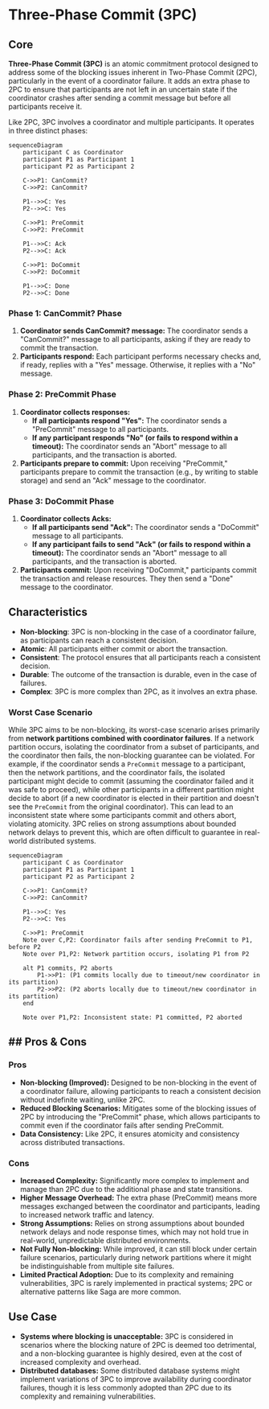 # Three-Phase Commit (3PC)

## Core

**Three-Phase Commit (3PC)** is an atomic commitment protocol designed to address some of the blocking issues inherent in Two-Phase Commit (2PC), particularly in the event of a coordinator failure. It adds an extra phase to 2PC to ensure that participants are not left in an uncertain state if the coordinator crashes after sending a commit message but before all participants receive it.

Like 2PC, 3PC involves a coordinator and multiple participants. It operates in three distinct phases:

```mermaid
sequenceDiagram
    participant C as Coordinator
    participant P1 as Participant 1
    participant P2 as Participant 2

    C->>P1: CanCommit?
    C->>P2: CanCommit?

    P1-->>C: Yes
    P2-->>C: Yes

    C->>P1: PreCommit
    C->>P2: PreCommit

    P1-->>C: Ack
    P2-->>C: Ack

    C->>P1: DoCommit
    C->>P2: DoCommit

    P1-->>C: Done
    P2-->>C: Done
```

### Phase 1: CanCommit? Phase

1.  **Coordinator sends CanCommit? message:** The coordinator sends a "CanCommit?" message to all participants, asking if they are ready to commit the transaction.
2.  **Participants respond:** Each participant performs necessary checks and, if ready, replies with a "Yes" message. Otherwise, it replies with a "No" message.

### Phase 2: PreCommit Phase

1.  **Coordinator collects responses:**
    *   **If all participants respond "Yes":** The coordinator sends a "PreCommit" message to all participants.
    *   **If any participant responds "No" (or fails to respond within a timeout):** The coordinator sends an "Abort" message to all participants, and the transaction is aborted.
2.  **Participants prepare to commit:** Upon receiving "PreCommit," participants prepare to commit the transaction (e.g., by writing to stable storage) and send an "Ack" message to the coordinator.

### Phase 3: DoCommit Phase

1.  **Coordinator collects Acks:**
    *   **If all participants send "Ack":** The coordinator sends a "DoCommit" message to all participants.
    *   **If any participant fails to send "Ack" (or fails to respond within a timeout):** The coordinator sends an "Abort" message to all participants, and the transaction is aborted.
2.  **Participants commit:** Upon receiving "DoCommit," participants commit the transaction and release resources. They then send a "Done" message to the coordinator.

## Characteristics

- **Non-blocking**: 3PC is non-blocking in the case of a coordinator failure, as participants can reach a consistent decision.
- **Atomic**: All participants either commit or abort the transaction.
- **Consistent**: The protocol ensures that all participants reach a consistent decision.
- **Durable**: The outcome of the transaction is durable, even in the case of failures.
- **Complex**: 3PC is more complex than 2PC, as it involves an extra phase.

### Worst Case Scenario

While 3PC aims to be non-blocking, its worst-case scenario arises primarily from **network partitions combined with coordinator failures**. If a network partition occurs, isolating the coordinator from a subset of participants, and the coordinator then fails, the non-blocking guarantee can be violated. For example, if the coordinator sends a `PreCommit` message to a participant, then the network partitions, and the coordinator fails, the isolated participant might decide to commit (assuming the coordinator failed and it was safe to proceed), while other participants in a different partition might decide to abort (if a new coordinator is elected in their partition and doesn't see the `PreCommit` from the original coordinator). This can lead to an inconsistent state where some participants commit and others abort, violating atomicity. 3PC relies on strong assumptions about bounded network delays to prevent this, which are often difficult to guarantee in real-world distributed systems.

```mermaid
sequenceDiagram
    participant C as Coordinator
    participant P1 as Participant 1
    participant P2 as Participant 2

    C->>P1: CanCommit?
    C->>P2: CanCommit?

    P1-->>C: Yes
    P2-->>C: Yes

    C->>P1: PreCommit
    Note over C,P2: Coordinator fails after sending PreCommit to P1, before P2
    Note over P1,P2: Network partition occurs, isolating P1 from P2

    alt P1 commits, P2 aborts
        P1->>P1: (P1 commits locally due to timeout/new coordinator in its partition)
        P2->>P2: (P2 aborts locally due to timeout/new coordinator in its partition)
    end

    Note over P1,P2: Inconsistent state: P1 committed, P2 aborted
```

## ## Pros & Cons

### Pros
-   **Non-blocking (Improved):** Designed to be non-blocking in the event of a coordinator failure, allowing participants to reach a consistent decision without indefinite waiting, unlike 2PC.
-   **Reduced Blocking Scenarios:** Mitigates some of the blocking issues of 2PC by introducing the "PreCommit" phase, which allows participants to commit even if the coordinator fails after sending PreCommit.
-   **Data Consistency:** Like 2PC, it ensures atomicity and consistency across distributed transactions.

### Cons
-   **Increased Complexity:** Significantly more complex to implement and manage than 2PC due to the additional phase and state transitions.
-   **Higher Message Overhead:** The extra phase (PreCommit) means more messages exchanged between the coordinator and participants, leading to increased network traffic and latency.
-   **Strong Assumptions:** Relies on strong assumptions about bounded network delays and node response times, which may not hold true in real-world, unpredictable distributed environments.
-   **Not Fully Non-blocking:** While improved, it can still block under certain failure scenarios, particularly during network partitions where it might be indistinguishable from multiple site failures.
-   **Limited Practical Adoption:** Due to its complexity and remaining vulnerabilities, 3PC is rarely implemented in practical systems; 2PC or alternative patterns like Saga are more common.

## Use Case

-   **Systems where blocking is unacceptable:** 3PC is considered in scenarios where the blocking nature of 2PC is deemed too detrimental, and a non-blocking guarantee is highly desired, even at the cost of increased complexity and overhead.
-   **Distributed databases:** Some distributed database systems might implement variations of 3PC to improve availability during coordinator failures, though it is less commonly adopted than 2PC due to its complexity and remaining vulnerabilities.

